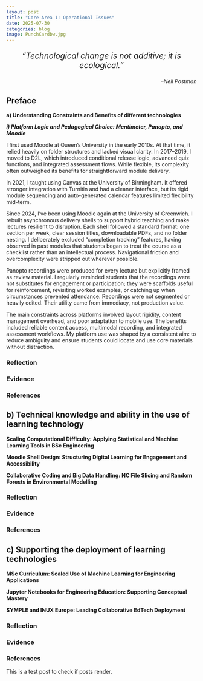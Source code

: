 ```yaml
---
layout: post
title: "Core Area 1: Operational Issues"
date: 2025-07-30
categories: blog
image: PunchCardbw.jpg
---
```


<p style="font-size: 1.5em; text-align: center;">
<em> “Technological change is not additive; it is ecological.”</em>
</p>

<p style="text-align: right;">
<em>–Neil Postman </em>
</p>

## Preface

**a) Understanding Constraints and Benefits of different technologies**

***i) Platform Logic and Pedagogical Choice: Mentimeter, Panopto, and Moodle***

I first used Moodle at Queen’s University in the early 2010s. At that time, it relied heavily on folder structures and lacked visual clarity. In 2017–2019, I moved to D2L, which introduced conditional release logic, advanced quiz functions, and integrated assessment flows. While flexible, its complexity often outweighed its benefits for straightforward module delivery.

In 2021, I taught using Canvas at the University of Birmingham. It offered stronger integration with Turnitin and had a cleaner interface, but its rigid module sequencing and auto-generated calendar features limited flexibility mid-term.

Since 2024, I’ve been using Moodle again at the University of Greenwich. I rebuilt asynchronous delivery shells to support hybrid teaching and make lectures resilient to disruption. Each shell followed a standard format: one section per week, clear session titles, downloadable PDFs, and no folder nesting. I deliberately excluded “completion tracking” features, having observed in past modules that students began to treat the course as a checklist rather than an intellectual process. Navigational friction and overcomplexity were stripped out wherever possible.

Panopto recordings were produced for every lecture but explicitly framed as review material. I regularly reminded students that the recordings were not substitutes for engagement or participation; they were scaffolds useful for reinforcement, revisiting worked examples, or catching up when circumstances prevented attendance. Recordings were not segmented or heavily edited. Their utility came from immediacy, not production value.

The main constraints across platforms involved layout rigidity, content management overhead, and poor adaptation to mobile use. The benefits included reliable content access, multimodal recording, and integrated assessment workflows. My platform use was shaped by a consistent aim: to reduce ambiguity and ensure students could locate and use core materials without distraction.

### Reflection
### Evidence
### References
## b) Technical knowledge and ability in the use of learning technology
**Scaling Computational Difficulty: Applying Statistical and Machine Learning Tools in BSc Engineering**

**Moodle Shell Design: Structuring Digital Learning for Engagement and Accessibility**

**Collaborative Coding and Big Data Handling: NC File Slicing and Random Forests in Environmental Modelling**

### Reflection
### Evidence
### References
## c) Supporting the deployment of learning technologies

**MSc Curriculum: Scaled Use of Machine Learning for Engineering Applications**

**Jupyter Notebooks for Engineering Education: Supporting Conceptual Mastery**

**SYMPLE and INUX Europe: Leading Collaborative EdTech Deployment**


### Reflection
### Evidence
### References




This is a test post to check if posts render.
